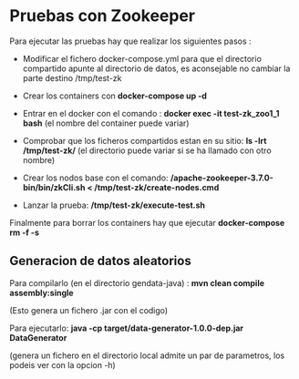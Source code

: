 # Pruebas con Zookeeper

Para ejecutar las pruebas hay que realizar los siguientes pasos : 

- Modificar el fichero docker-compose.yml para que el directorio compartido apunte al directorio de datos, es aconsejable no cambiar la parte destino /tmp/test-zk

- Crear los containers con **docker-compose up -d**

- Entrar en el docker con el comando : **docker exec -it test-zk_zoo1_1 bash**  (el nombre del container puede variar)

- Comprobar que los ficheros compartidos estan en su sitio: **ls -lrt /tmp/test-zk/** (el directorio puede variar si se ha llamado con otro nombre)

- Crear los nodos base con el comando: **/apache-zookeeper-3.7.0-bin/bin/zkCli.sh < /tmp/test-zk/create-nodes.cmd**

- Lanzar la prueba: **/tmp/test-zk/execute-test.sh**


Finalmente para borrar los containers hay que ejecutar **docker-compose rm -f -s**

## Generacion de datos aleatorios

Para compilarlo (en el directorio gendata-java) : **mvn clean compile assembly:single**

(Esto genera un fichero .jar con el codigo)

Para ejecutarlo: **java -cp target/data-generator-1.0.0-dep.jar DataGenerator**

(genera un fichero en el directorio local admite un par de parametros, los podeis ver con la opcion -h)
